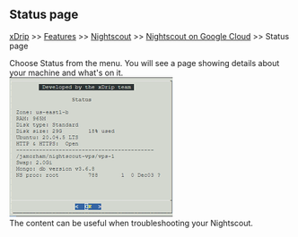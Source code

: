 ## Status page
[xDrip](../../README.md) >> [Features](../Features_page) >> [Nightscout](../Nightscout_page) >> [Nightscout on Google Cloud](./GoogleCloud) >> Status page  
  
Choose Status from the menu.  You will see a page showing details about your machine and what's on it.  
![](./images/Status.png)  
The content can be useful when troubleshooting your Nightscout.  
  
